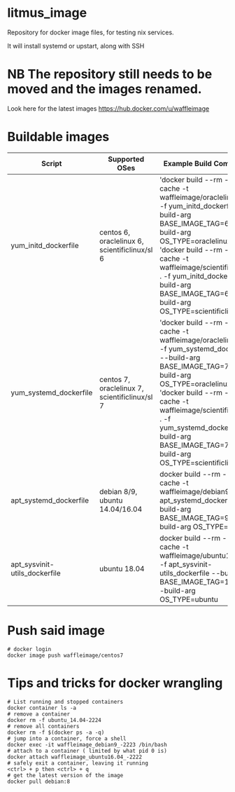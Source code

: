 # litmus_image
Repository for docker image files, for testing nix services.

It will install systemd or upstart, along with SSH

# NB The repository still needs to be moved and the images renamed.

Look here for the latest images https://hub.docker.com/u/waffleimage

# Buildable images
| Script | Supported OSes | Example Build Command |
| ------------- | ------------- | ------------- |
|  yum_initd_dockerfile | centos 6, oraclelinux 6, scientificlinux/sl 6 | 'docker build --rm --no-cache -t waffleimage/oraclelinux6 . -f yum_initd_dockerfile --build-arg BASE_IMAGE_TAG=6 --build-arg OS_TYPE=oraclelinux' 'docker build --rm --no-cache -t waffleimage/scientificlinux6 . -f yum_initd_dockerfile --build-arg BASE_IMAGE_TAG=6 --build-arg OS_TYPE=scientificlinux/sl' |
|  yum_systemd_dockerfile | centos 7, oraclelinux 7, scientificlinux/sl 7 | 'docker build --rm --no-cache -t waffleimage/oraclelinux7 . -f yum_systemd_dockerfile --build-arg BASE_IMAGE_TAG=7 --build-arg OS_TYPE=oraclelinux' 'docker build --rm --no-cache -t waffleimage/scientificlinux7 . -f yum_systemd_dockerfile --build-arg BASE_IMAGE_TAG=7 --build-arg OS_TYPE=scientificlinux/sl' |
|  apt_systemd_dockerfile | debian 8/9, ubuntu 14.04/16.04| docker build --rm --no-cache -t waffleimage/debian9 . -f apt_systemd_dockerfile --build-arg BASE_IMAGE_TAG=9 --build-arg OS_TYPE=debian |
|  apt_sysvinit-utils_dockerfile | ubuntu 18.04 | docker build --rm --no-cache -t waffleimage/ubuntu18.04 . -f apt_sysvinit-utils_dockerfile --build-arg BASE_IMAGE_TAG=18.04 --build-arg OS_TYPE=ubuntu |

# Push said image

```
# docker login
docker image push waffleimage/centos7
```
# Tips and tricks for docker wrangling

```
# List running and stopped containers
docker container ls -a
# remove a container
docker rm -f ubuntu_14.04-2224
# remove all containers
docker rm -f $(docker ps -a -q)
# jump into a container, force a shell
docker exec -it waffleimage_debian9_-2223 /bin/bash
# attach to a container ( limited by what pid 0 is)
docker attach waffleimage_ubuntu16.04_-2222
# safely exit a container, leaving it running 
<ctrl> + p then <ctrl> + q
# get the latest version of the image
docker pull debian:8
```
